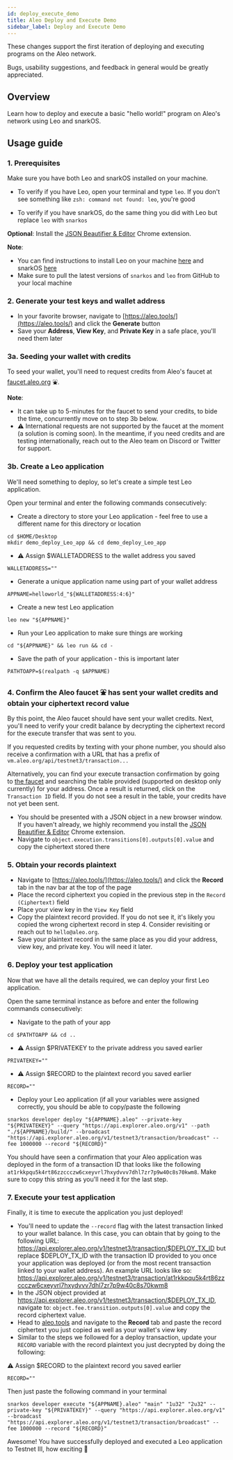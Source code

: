 ```yaml
---
id: deploy_execute_demo
title: Aleo Deploy and Execute Demo
sidebar_label: Deploy and Execute Demo
---
```


These changes support the first iteration of deploying and executing programs on the Aleo network.

Bugs, usability suggestions, and feedback in general would be greatly appreciated.

## Overview

Learn how to deploy and execute a basic "hello world!" program on Aleo's network using Leo and snarkOS.

## Usage guide

### 1. Prerequisites

Make sure you have both Leo and snarkOS installed on your machine.

- To verify if you have Leo, open your terminal and type `leo`. If you don't see something like `zsh: command not found: leo`, you're good

- To verify if you have snarkOS, do the same thing you did with Leo but replace `leo` with `snarkos`

**Optional**: Install the [JSON Beautifier & Editor](https://chrome.google.com/webstore/detail/json-beautifier-editor/lpopeocbeepakdnipejhlpcmifheolpl) Chrome extension.

**Note**:

- You can find instructions to install Leo on your machine [here](https://github.com/AleoHQ/leo) and snarkOS [here](https://github.com/AleoHQ/snarkos)
- Make sure to pull the latest versions of `snarkos` and `leo` from GitHub to your local machine

### 2. Generate your test keys and wallet address

- In your favorite browser, navigate to [https://aleo.tools/](https://aleo.tools/) and click the **Generate** button
- Save your **Address**, **View Key**, and **Private Key** in a safe place, you'll need them later

### 3a. Seeding your wallet with credits

<!-- markdown-link-check-disable -->

To seed your wallet, you'll need to request credits from Aleo's faucet at [faucet.aleo.org](https://faucet.aleo.org/) ⛲️.

<!-- markdown-link-check-enable -->

**Note**:

- It can take up to 5-minutes for the faucet to send your credits, to bide the time, concurrently move on to step 3b below.
- ⚠️ International requests are not supported by the faucet at the moment (a solution is coming soon). In the meantime, if you need credits and are testing internationally, reach out to the Aleo team on Discord or Twitter for support.

### 3b. Create a Leo application

We'll need something to deploy, so let's create a simple test Leo application.

Open your terminal and enter the following commands consecutively:

- Create a directory to store your Leo application - feel free to use a different name for this directory or location

```
cd $HOME/Desktop
mkdir demo_deploy_Leo_app && cd demo_deploy_Leo_app
```

- ⚠️ Assign $WALLETADDRESS to the wallet address you saved

```
WALLETADDRESS=""
```

- Generate a unique application name using part of your wallet address

```
APPNAME=helloworld_"${WALLETADDRESS:4:6}"
```

- Create a new test Leo application

```
leo new "${APPNAME}"
```

- Run your Leo application to make sure things are working

```
cd "${APPNAME}" && leo run && cd -
```

- Save the path of your application - this is important later

```
PATHTOAPP=$(realpath -q $APPNAME)
```

### 4. Confirm the Aleo faucet ⛲️ has sent your wallet credits and obtain your ciphertext record value

By this point, the Aleo faucet should have sent your wallet credits. Next, you'll need to verify your credit balance by decrypting the ciphertext record for the execute transfer that was sent to you.

If you requested credits by texting with your phone number, you should also receive a confirmation with a URL that has a prefix of `vm.aleo.org/api/testnet3/transaction...`

<!-- markdown-link-check-disable -->

Alternatively, you can find your execute transaction confirmation by going to [the faucet](https://faucet.aleo.org/) and searching the table provided (supported on desktop only currently) for your address. Once a result is returned, click on the `Transaction ID` field. If you do not see a result in the table, your credits have not yet been sent.

<!-- markdown-link-check-enable -->

- You should be presented with a JSON object in a new browser window. If you haven't already, we highly recommend you install the [JSON Beautifier & Editor](https://chrome.google.com/webstore/detail/json-beautifier-editor/lpopeocbeepakdnipejhlpcmifheolpl) Chrome extension.
- Navigate to `object.execution.transitions[0].outputs[0].value` and copy the ciphertext stored there

### 5. Obtain your records plaintext

- Navigate to [https://aleo.tools/](https://aleo.tools/) and click the **Record** tab in the nav bar at the top of the page
- Place the record ciphertext you copied in the previous step in the `Record (Ciphertext)` field
- Place your view key in the `View Key` field
- Copy the plaintext record provided. If you do not see it, it's likely you copied the wrong ciphertext record in step 4. Consider revisiting or reach out to `hello@aleo.org`.
- Save your plaintext record in the same place as you did your address, view key, and private key. You will need it later.

### 6. Deploy your test application

Now that we have all the details required, we can deploy your first Leo application.

Open the same terminal instance as before and enter the following commands consecutively:

- Navigate to the path of your app

```
cd $PATHTOAPP && cd ..
```

- ⚠️ Assign $PRIVATEKEY to the private address you saved earlier

```
PRIVATEKEY=""
```

- ⚠️ Assign $RECORD to the plaintext record you saved earlier

```
RECORD=""
```

- Deploy your Leo application (if all your variables were assigned correctly, you should be able to copy/paste the following

```
snarkos developer deploy "${APPNAME}.aleo" --private-key "${PRIVATEKEY}" --query "https://api.explorer.aleo.org/v1" --path "./${APPNAME}/build/" --broadcast "https://api.explorer.aleo.org/v1/testnet3/transaction/broadcast" --fee 1000000 --record "${RECORD}"
```

You should have seen a confirmation that your Aleo application was deployed in the form of a transaction ID that looks like the following `at1rkkpqu5k4rt86zzccczw6cxeyvrl7hxydvvv7dhl7zr7p9w40c8s70kwm8`. Make sure to copy this string as you'll need it for the last step.

### 7. Execute your test application

<!-- markdown-link-check-disable -->

Finally, it is time to execute the application you just deployed!

- You'll need to update the `--record` flag with the latest transaction linked to your wallet balance. In this case, you can obtain that by going to the following URL: https://api.explorer.aleo.org/v1/testnet3/transaction/$DEPLOY_TX_ID but replace $DEPLOY_TX_ID with the transaction ID provided to you once your application was deployed (or from the most recent transaction linked to your wallet address). An example URL looks like so: https://api.explorer.aleo.org/v1/testnet3/transaction/at1rkkpqu5k4rt86zzccczw6cxeyvrl7hxydvvv7dhl7zr7p9w40c8s70kwm8
- In the JSON object provided at https://api.explorer.aleo.org/v1/testnet3/transaction/$DEPLOY_TX_ID, navigate to: `object.fee.transition.outputs[0].value` and copy the record ciphertext value.
- Head to [aleo.tools](https://aleo.tools/) and navigate to the **Record** tab and paste the record ciphertext you just copied as well as your wallet's view key
- Similar to the steps we followed for a deploy transaction, update your `RECORD` variable with the record plaintext you just decrypted by doing the following:

<!-- markdown-link-check-enable -->

⚠️ Assign $RECORD to the plaintext record you saved earlier

```
RECORD=""
```

Then just paste the following command in your terminal

```
snarkos developer execute "${APPNAME}.aleo" "main" "1u32" "2u32" --private-key "${PRIVATEKEY}" --query "https://api.explorer.aleo.org/v1" --broadcast "https://api.explorer.aleo.org/v1/testnet3/transaction/broadcast" --fee 1000000 --record "${RECORD}"
```

Awesome! You have successfully deployed and executed a Leo application to Testnet III, how exciting 🎉
